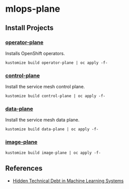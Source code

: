 # mlops-plane

## Install Projects

### [operator-plane](./data-plane)
Installs OpenShift operators.
```console 
kustomize build operator-plane | oc apply -f-
```

### [control-plane](./control-plane)
Install the service mesh control plane.
```console 
kustomize build control-plane | oc apply -f-
```

### [data-plane](./data-plane) 
Install the service mesh data plane.
```console 
kustomize build data-plane | oc apply -f-
```

### [image-plane](./image-plane)
```console 
kustomize build image-plane | oc apply -f-
```

## References

* [Hidden Technical Debt in Machine Learning Systems](https://papers.nips.cc/paper/2015/file/86df7dcfd896fcaf2674f757a2463eba-Paper.pdf)